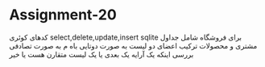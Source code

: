 # Assignment-20
کدهای کوئری select,delete,update,insert
sqlite برای فروشگاه شامل جداول مشتری و محصولات 
ترکیب اعضای دو لیست به صورت دوتایی باه م به صورت تصادفی
بررسی اینکه یک آرایه یک بعدی یا یک لیست متقارن هست یا خیر
